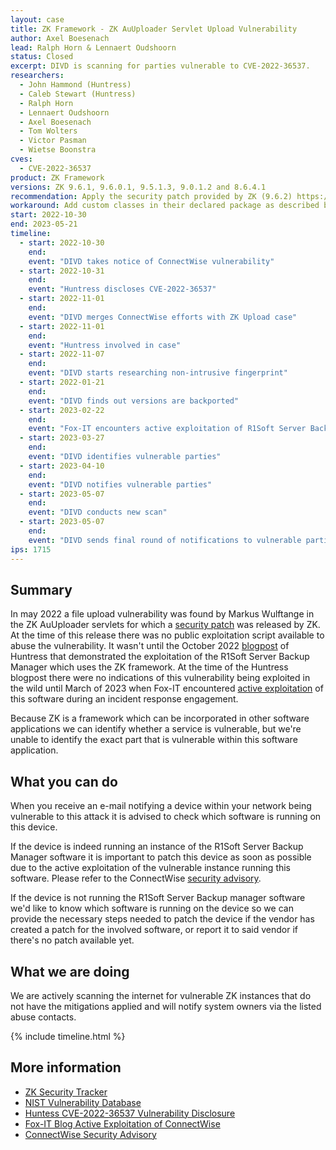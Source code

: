 ```yaml
---
layout: case
title: ZK Framework - ZK AuUploader Servlet Upload Vulnerability
author: Axel Boesenach
lead: Ralph Horn & Lennaert Oudshoorn
status: Closed
excerpt: DIVD is scanning for parties vulnerable to CVE-2022-36537.
researchers:
  - John Hammond (Huntress)
  - Caleb Stewart (Huntress)
  - Ralph Horn
  - Lennaert Oudshoorn
  - Axel Boesenach
  - Tom Wolters
  - Victor Pasman
  - Wietse Boonstra
cves:
  - CVE-2022-36537
product: ZK Framework
versions: ZK 9.6.1, 9.6.0.1, 9.5.1.3, 9.0.1.2 and 8.6.4.1
recommendation: Apply the security patch provided by ZK (9.6.2) https://www.zkoss.org/product/zk/releasenote/9.6.2
workaround: Add custom classes in their declared package as described by ZK in https://tracker.zkoss.org/browse/ZK-5150
start: 2022-10-30
end: 2023-05-21
timeline:
  - start: 2022-10-30
    end:
    event: "DIVD takes notice of ConnectWise vulnerability"
  - start: 2022-10-31
    end:
    event: "Huntress discloses CVE-2022-36537"
  - start: 2022-11-01
    end:
    event: "DIVD merges ConnectWise efforts with ZK Upload case"
  - start: 2022-11-01
    end:
    event: "Huntress involved in case"
  - start: 2022-11-07
    end:
    event: "DIVD starts researching non-intrusive fingerprint"
  - start: 2022-01-21
    end:
    event: "DIVD finds out versions are backported"
  - start: 2023-02-22
    end:
    event: "Fox-IT encounters active exploitation of R1Soft Server Backup Manager"
  - start: 2023-03-27
    end:
    event: "DIVD identifies vulnerable parties"
  - start: 2023-04-10
    end:
    event: "DIVD notifies vulnerable parties"
  - start: 2023-05-07
    end:
    event: "DIVD conducts new scan"
  - start: 2023-05-07
    end:
    event: "DIVD sends final round of notifications to vulnerable parties"
ips: 1715
---
```


## Summary

In may 2022 a file upload vulnerability was found by Markus Wulftange in the ZK AuUploader servlets for which a [security patch](https://www.zkoss.org/product/zk/releasenote/9.6.2) was released by ZK. At the time of this release there was no public exploitation script available to abuse the vulnerability. It wasn't until the October 2022 [blogpost](https://www.huntress.com/blog/critical-vulnerability-disclosure-connectwise/r1soft-server-backup-manager-remote-code-execution-supply-chain-risks) of Huntress that demonstrated the exploitation of the R1Soft Server Backup Manager which uses the ZK framework. At the time of the Huntress blogpost there were no indications of this vulnerability being exploited in the wild until March of 2023 when Fox-IT encountered [active exploitation](https://blog.fox-it.com/2023/02/22/from-backup-to-backdoor-exploitation-of-cve-2022-36537-in-r1soft-server-backup-manager/) of this software during an incident response engagement.

Because ZK is a framework which can be incorporated in other software applications we can identify whether a service is vulnerable, but we're unable to identify the exact part that is vulnerable within this software application.

## What you can do

When you receive an e-mail notifying a device within your network being vulnerable to this attack it is advised to check which software is running on this device.

If the device is indeed running an instance of the R1Soft Server Backup Manager software it is important to patch this device as soon as possible due to the active exploitation of the vulnerable instance running this software. Please refer to the ConnectWise [security advisory](https://www.connectwise.com/company/trust/security-bulletins/r1soft-and-recover-security-bulletin).

If the device is not running the R1Soft Server Backup manager software we'd like to know which software is running on the device so we can provide the necessary steps needed to patch the device if the vendor has created a patch for the involved software, or report it to said vendor if there's no patch available yet.

## What we are doing

We are actively scanning the internet for vulnerable ZK instances that do not have the mitigations applied and will notify system owners via the listed abuse contacts.

{% include timeline.html %}

## More information

- [ZK Security Tracker](https://tracker.zkoss.org/browse/ZK-5150)
- [NIST Vulnerability Database](https://nvd.nist.gov/vuln/detail/CVE-2022-36537)
- [Huntess CVE-2022-36537 Vulnerability Disclosure](https://www.huntress.com/blog/critical-vulnerability-disclosure-connectwise/r1soft-server-backup-manager-remote-code-execution-supply-chain-risks)
- [Fox-IT Blog Active Exploitation of ConnectWise](https://blog.fox-it.com/2023/02/22/from-backup-to-backdoor-exploitation-of-cve-2022-36537-in-r1soft-server-backup-manager/)
- [ConnectWise Security Advisory](https://www.connectwise.com/company/trust/security-bulletins/r1soft-and-recover-security-bulletin)
